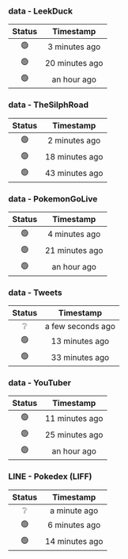### data - LeekDuck
| Status | Timestamp |
|:------:|:---------:|
| 🟢 | 3 minutes ago |
| 🟢 | 20 minutes ago |
| 🟢 | an hour ago |

### data - TheSilphRoad
| Status | Timestamp |
|:------:|:---------:|
| 🟢 | 2 minutes ago |
| 🟢 | 18 minutes ago |
| 🟢 | 43 minutes ago |

### data - PokemonGoLive
| Status | Timestamp |
|:------:|:---------:|
| 🟢 | 4 minutes ago |
| 🟢 | 21 minutes ago |
| 🟢 | an hour ago |

### data - Tweets
| Status | Timestamp |
|:------:|:---------:|
| ❔ | a few seconds ago |
| 🟢 | 13 minutes ago |
| 🟢 | 33 minutes ago |

### data - YouTuber
| Status | Timestamp |
|:------:|:---------:|
| 🟢 | 11 minutes ago |
| 🟢 | 25 minutes ago |
| 🟢 | an hour ago |

### LINE - Pokedex (LIFF)
| Status | Timestamp |
|:------:|:---------:|
| ❔ | a minute ago |
| 🟢 | 6 minutes ago |
| 🟢 | 14 minutes ago |

